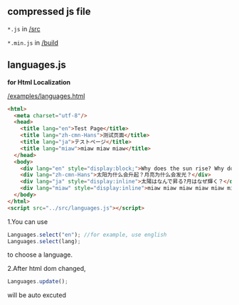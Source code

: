 ## compressed js file
`*.js` in [/src](https://github.com/MuromiU/JS/tree/master/src)

`*.min.js` in [/build](https://github.com/MuromiU/JS/tree/master/build)

## languages.js
**for Html Localization**

[/examples/languages.html](https://github.com/MuromiU/JS/blob/master/examples/languages.html)
``` html
<html>
  <meta charset="utf-8"/>
  <head>
    <title lang="en">Test Page</title>
    <title lang="zh-cmn-Hans">测试页面</title>
    <title lang="ja">テストページ</title>
    <title lang="miaw">miaw miaw miaw</title>
  </head>
  <body>
    <div lang="en" style="display:block;">Why does the sun rise? Why does the moon shine?</div>
    <div lang="zh-cmn-Hans">太阳为什么会升起？月亮为什么会发光？</div>
    <div lang="ja" style="display:inline">太陽はなんで昇る?月はなぜ輝く？</div>
    <div lang="miaw" style="display:inline">miaw miaw miaw miaw miaw miaw miaw miaw miaw miaw miaw miaw miaw</div>
  </body>
</html>
<script src="../src/languages.js"></script>
```

1.You can use
``` JavaScript
Languages.select("en"); //for example, use english
Languages.select(lang);
```
to choose a language.

2.After html dom changed,
``` JavaScript
Languages.update();
```
will be auto excuted
